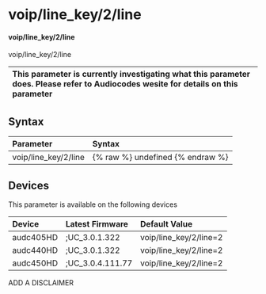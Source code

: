 ﻿---
description: voip/line_key/2/line
search: false
---

# voip/line_key/2/line

#### voip/line_key/2/line

voip/line_key/2/line


| This parameter is currently investigating what this parameter does. Please refer to Audiocodes wesite for details on this parameter | 
| :--- |

## Syntax
| Parameter | Syntax |
| :--- | :--- |
|voip/line_key/2/line | {% raw %} undefined {% endraw %}|

## Devices
This parameter is available on the following devices

| Device | Latest Firmware | Default Value |
|:---|:---|:---|
| audc405HD | ;UC_3.0.1.322 | voip/line_key/2/line=2 
| audc440HD | ;UC_3.0.1.322 | voip/line_key/2/line=2 
| audc450HD | ;UC_3.0.4.111.77 | voip/line_key/2/line=2 

ADD A DISCLAIMER
